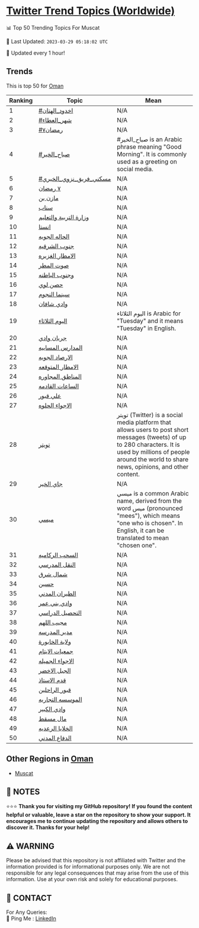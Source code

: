 [Twitter Trend Topics (Worldwide)](https://github.com/ErcinDedeoglu/Twitter-Trend-Topics)
==========


📊 Top 50 Trending Topics For Muscat

📆 Last Updated: `2023-03-29 05:18:02 UTC`

🔧 Updated every 1 hour!


## Trends

This is top 50 for [Oman](</Oman>)

| Ranking | Topic | Mean |
| ------- | ------------ | ------------ |
| 1 | [#اخدود_الهتان](http://twitter.com/search?q=%23%d8%a7%d8%ae%d8%af%d9%88%d8%af_%d8%a7%d9%84%d9%87%d8%aa%d8%a7%d9%86) | N/A |
| 2 | [#شهر_العطاء](http://twitter.com/search?q=%23%d8%b4%d9%87%d8%b1_%d8%a7%d9%84%d8%b9%d8%b7%d8%a7%d8%a1) | N/A |
| 3 | [#رمضان٧](http://twitter.com/search?q=%23%d8%b1%d9%85%d8%b6%d8%a7%d9%86%d9%a7) | N/A |
| 4 | [#صباح_الخير](http://twitter.com/search?q=%23%d8%b5%d8%a8%d8%a7%d8%ad_%d8%a7%d9%84%d8%ae%d9%8a%d8%b1) | #صباح_الخير is an Arabic phrase meaning "Good Morning". It is commonly used as a greeting on social media. |
| 5 | [#مسكني_فريق_نزوي_الخيري](http://twitter.com/search?q=%23%d9%85%d8%b3%d9%83%d9%86%d9%8a_%d9%81%d8%b1%d9%8a%d9%82_%d9%86%d8%b2%d9%88%d9%8a_%d8%a7%d9%84%d8%ae%d9%8a%d8%b1%d9%8a) | N/A |
| 6 | [٧ رمضان](http://twitter.com/search?q=%d9%a7+%d8%b1%d9%85%d8%b6%d8%a7%d9%86) | N/A |
| 7 | [مازن بن](http://twitter.com/search?q=%d9%85%d8%a7%d8%b2%d9%86+%d8%a8%d9%86) | N/A |
| 8 | [سناب](http://twitter.com/search?q=%d8%b3%d9%86%d8%a7%d8%a8) | N/A |
| 9 | [وزارة التربية والتعليم](http://twitter.com/search?q=%d9%88%d8%b2%d8%a7%d8%b1%d8%a9+%d8%a7%d9%84%d8%aa%d8%b1%d8%a8%d9%8a%d8%a9+%d9%88%d8%a7%d9%84%d8%aa%d8%b9%d9%84%d9%8a%d9%85) | N/A |
| 10 | [انستا](http://twitter.com/search?q=%d8%a7%d9%86%d8%b3%d8%aa%d8%a7) | N/A |
| 11 | [الحاله الجويه](http://twitter.com/search?q=%d8%a7%d9%84%d8%ad%d8%a7%d9%84%d9%87+%d8%a7%d9%84%d8%ac%d9%88%d9%8a%d9%87) | N/A |
| 12 | [جنوب الشرقيه](http://twitter.com/search?q=%d8%ac%d9%86%d9%88%d8%a8+%d8%a7%d9%84%d8%b4%d8%b1%d9%82%d9%8a%d9%87) | N/A |
| 13 | [الامطار الغزيره](http://twitter.com/search?q=%d8%a7%d9%84%d8%a7%d9%85%d8%b7%d8%a7%d8%b1+%d8%a7%d9%84%d8%ba%d8%b2%d9%8a%d8%b1%d9%87) | N/A |
| 14 | [صوت المطر](http://twitter.com/search?q=%d8%b5%d9%88%d8%aa+%d8%a7%d9%84%d9%85%d8%b7%d8%b1) | N/A |
| 15 | [وجنوب الباطنه](http://twitter.com/search?q=%d9%88%d8%ac%d9%86%d9%88%d8%a8+%d8%a7%d9%84%d8%a8%d8%a7%d8%b7%d9%86%d9%87) | N/A |
| 16 | [حصن لوي](http://twitter.com/search?q=%d8%ad%d8%b5%d9%86+%d9%84%d9%88%d9%8a) | N/A |
| 17 | [سينما النجوم](http://twitter.com/search?q=%d8%b3%d9%8a%d9%86%d9%85%d8%a7+%d8%a7%d9%84%d9%86%d8%ac%d9%88%d9%85) | N/A |
| 18 | [وادي شافان](http://twitter.com/search?q=%d9%88%d8%a7%d8%af%d9%8a+%d8%b4%d8%a7%d9%81%d8%a7%d9%86) | N/A |
| 19 | [اليوم الثلاثاء](http://twitter.com/search?q=%d8%a7%d9%84%d9%8a%d9%88%d9%85+%d8%a7%d9%84%d8%ab%d9%84%d8%a7%d8%ab%d8%a7%d8%a1) | اليوم الثلاثاء is Arabic for "Tuesday" and it means "Tuesday" in English. |
| 20 | [جريان وادي](http://twitter.com/search?q=%d8%ac%d8%b1%d9%8a%d8%a7%d9%86+%d9%88%d8%a7%d8%af%d9%8a) | N/A |
| 21 | [المدارس المساييه](http://twitter.com/search?q=%d8%a7%d9%84%d9%85%d8%af%d8%a7%d8%b1%d8%b3+%d8%a7%d9%84%d9%85%d8%b3%d8%a7%d9%8a%d9%8a%d9%87) | N/A |
| 22 | [الارصاد الجويه](http://twitter.com/search?q=%d8%a7%d9%84%d8%a7%d8%b1%d8%b5%d8%a7%d8%af+%d8%a7%d9%84%d8%ac%d9%88%d9%8a%d9%87) | N/A |
| 23 | [الامطار المتوقعه](http://twitter.com/search?q=%d8%a7%d9%84%d8%a7%d9%85%d8%b7%d8%a7%d8%b1+%d8%a7%d9%84%d9%85%d8%aa%d9%88%d9%82%d8%b9%d9%87) | N/A |
| 24 | [المناطق المجاوره](http://twitter.com/search?q=%d8%a7%d9%84%d9%85%d9%86%d8%a7%d8%b7%d9%82+%d8%a7%d9%84%d9%85%d8%ac%d8%a7%d9%88%d8%b1%d9%87) | N/A |
| 25 | [الساعات القادمه](http://twitter.com/search?q=%d8%a7%d9%84%d8%b3%d8%a7%d8%b9%d8%a7%d8%aa+%d8%a7%d9%84%d9%82%d8%a7%d8%af%d9%85%d9%87) | N/A |
| 26 | [علي قبور](http://twitter.com/search?q=%d8%b9%d9%84%d9%8a+%d9%82%d8%a8%d9%88%d8%b1) | N/A |
| 27 | [الاجواء الحلوه](http://twitter.com/search?q=%d8%a7%d9%84%d8%a7%d8%ac%d9%88%d8%a7%d8%a1+%d8%a7%d9%84%d8%ad%d9%84%d9%88%d9%87) | N/A |
| 28 | [تويتر](http://twitter.com/search?q=%d8%aa%d9%88%d9%8a%d8%aa%d8%b1) | تويتر (Twitter) is a social media platform that allows users to post short messages (tweets) of up to 280 characters. It is used by millions of people around the world to share news, opinions, and other content. |
| 29 | [جاي الخير](http://twitter.com/search?q=%d8%ac%d8%a7%d9%8a+%d8%a7%d9%84%d8%ae%d9%8a%d8%b1) | N/A |
| 30 | [ميسي](http://twitter.com/search?q=%d9%85%d9%8a%d8%b3%d9%8a) | ميسي is a common Arabic name, derived from the word ميس (pronounced "mees"), which means "one who is chosen". In English, it can be translated to mean "chosen one". |
| 31 | [السحب الركاميه](http://twitter.com/search?q=%d8%a7%d9%84%d8%b3%d8%ad%d8%a8+%d8%a7%d9%84%d8%b1%d9%83%d8%a7%d9%85%d9%8a%d9%87) | N/A |
| 32 | [النقل المدرسي](http://twitter.com/search?q=%d8%a7%d9%84%d9%86%d9%82%d9%84+%d8%a7%d9%84%d9%85%d8%af%d8%b1%d8%b3%d9%8a) | N/A |
| 33 | [شمال شرق](http://twitter.com/search?q=%d8%b4%d9%85%d8%a7%d9%84+%d8%b4%d8%b1%d9%82) | N/A |
| 34 | [حسين](http://twitter.com/search?q=%d8%ad%d8%b3%d9%8a%d9%86) | N/A |
| 35 | [الطيران المدني](http://twitter.com/search?q=%d8%a7%d9%84%d8%b7%d9%8a%d8%b1%d8%a7%d9%86+%d8%a7%d9%84%d9%85%d8%af%d9%86%d9%8a) | N/A |
| 36 | [وادي بني عمر](http://twitter.com/search?q=%d9%88%d8%a7%d8%af%d9%8a+%d8%a8%d9%86%d9%8a+%d8%b9%d9%85%d8%b1) | N/A |
| 37 | [التحصيل الدراسي](http://twitter.com/search?q=%d8%a7%d9%84%d8%aa%d8%ad%d8%b5%d9%8a%d9%84+%d8%a7%d9%84%d8%af%d8%b1%d8%a7%d8%b3%d9%8a) | N/A |
| 38 | [مجيب اللهم](http://twitter.com/search?q=%d9%85%d8%ac%d9%8a%d8%a8+%d8%a7%d9%84%d9%84%d9%87%d9%85) | N/A |
| 39 | [مدير المدرسه](http://twitter.com/search?q=%d9%85%d8%af%d9%8a%d8%b1+%d8%a7%d9%84%d9%85%d8%af%d8%b1%d8%b3%d9%87) | N/A |
| 40 | [ولاية الخابورة](http://twitter.com/search?q=%d9%88%d9%84%d8%a7%d9%8a%d8%a9+%d8%a7%d9%84%d8%ae%d8%a7%d8%a8%d9%88%d8%b1%d8%a9) | N/A |
| 41 | [جمعيات الايتام](http://twitter.com/search?q=%d8%ac%d9%85%d8%b9%d9%8a%d8%a7%d8%aa+%d8%a7%d9%84%d8%a7%d9%8a%d8%aa%d8%a7%d9%85) | N/A |
| 42 | [الاجواء الجميله](http://twitter.com/search?q=%d8%a7%d9%84%d8%a7%d8%ac%d9%88%d8%a7%d8%a1+%d8%a7%d9%84%d8%ac%d9%85%d9%8a%d9%84%d9%87) | N/A |
| 43 | [الجبل الاخضر](http://twitter.com/search?q=%d8%a7%d9%84%d8%ac%d8%a8%d9%84+%d8%a7%d9%84%d8%a7%d8%ae%d8%b6%d8%b1) | N/A |
| 44 | [قدم الاستاذ](http://twitter.com/search?q=%d9%82%d8%af%d9%85+%d8%a7%d9%84%d8%a7%d8%b3%d8%aa%d8%a7%d8%b0) | N/A |
| 45 | [قبور الراحلين](http://twitter.com/search?q=%d9%82%d8%a8%d9%88%d8%b1+%d8%a7%d9%84%d8%b1%d8%a7%d8%ad%d9%84%d9%8a%d9%86) | N/A |
| 46 | [الموسسه التجاريه](http://twitter.com/search?q=%d8%a7%d9%84%d9%85%d9%88%d8%b3%d8%b3%d9%87+%d8%a7%d9%84%d8%aa%d8%ac%d8%a7%d8%b1%d9%8a%d9%87) | N/A |
| 47 | [وادي الكبير](http://twitter.com/search?q=%d9%88%d8%a7%d8%af%d9%8a+%d8%a7%d9%84%d9%83%d8%a8%d9%8a%d8%b1) | N/A |
| 48 | [مال مسقط](http://twitter.com/search?q=%d9%85%d8%a7%d9%84+%d9%85%d8%b3%d9%82%d8%b7) | N/A |
| 49 | [الخلايا الرعديه](http://twitter.com/search?q=%d8%a7%d9%84%d8%ae%d9%84%d8%a7%d9%8a%d8%a7+%d8%a7%d9%84%d8%b1%d8%b9%d8%af%d9%8a%d9%87) | N/A |
| 50 | [الدفاع المدني](http://twitter.com/search?q=%d8%a7%d9%84%d8%af%d9%81%d8%a7%d8%b9+%d8%a7%d9%84%d9%85%d8%af%d9%86%d9%8a) | N/A |



## Other Regions in [Oman](</Oman>)

* [Muscat](</Oman/Muscat.md>)



## 📝 NOTES

⭐⭐⭐ **Thank you for visiting my GitHub repository! If you found the content helpful or valuable, leave a star on the repository to show your support. It encourages me to continue updating the repository and allows others to discover it. Thanks for your help!**


## ⚠️ WARNING

Please be advised that this repository is not affiliated with Twitter and the information provided is for informational purposes only. We are not responsible for any legal consequences that may arise from the use of this information. Use at your own risk and solely for educational purposes.


## 📨 CONTACT

 For Any Queries:  
            🏓 Ping Me : [LinkedIn](https://www.linkedin.com/in/ercindedeoglu/)
